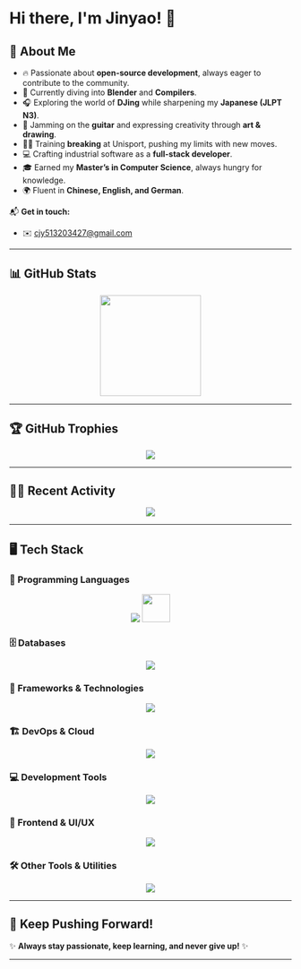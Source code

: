 # Hi there, I'm Jinyao! 👋  

## 🚀 About Me  
- 🔥 Passionate about **open-source development**, always eager to contribute to the community.  
- 🎨 Currently diving into **Blender** and **Compilers**.  
- 🎧 Exploring the world of **DJing** while sharpening my **Japanese (JLPT N3)**.  
- 🎸 Jamming on the **guitar** and expressing creativity through **art & drawing**.  
- 🏋️‍♂️ Training **breaking** at Unisport, pushing my limits with new moves.  
- 💻 Crafting industrial software as a **full-stack developer**.  
- 🎓 Earned my **Master’s in Computer Science**, always hungry for knowledge.  
- 🌍 Fluent in **Chinese, English, and German**.  

📬 **Get in touch:**  
  - ✉️ [cjy513203427@gmail.com](mailto:cjy513203427@gmail.com)  

---

## 📊 GitHub Stats  
<div align="center">
  <img src="https://github-readme-stats.vercel.app/api?username=cjy513203427&show_icons=true&theme=transparent&hide_title=true" height="180px"/>
</div>  

---

## 🏆 GitHub Trophies  
<p align="center">
  <img src="https://github-profile-trophy.vercel.app/?username=cjy513203427&theme=gruvbox&margin-w=10&margin-h=10" />
</p>  

---

## 🧑‍💻 Recent Activity  
<p align="center">
  <img src="https://github-readme-activity-graph.vercel.app/graph?username=cjy513203427&theme=react-dark&hide_border=true" />
</p>  

---

## 🖥️ Tech Stack  
### 🚀 Programming Languages  
<p align="center">
  <img src="https://skillicons.dev/icons?i=c,cpp,cs,go,java,python,kotlin,ts,js,php,lua,matlab" />
  <img src="https://intersystems.gallerycdn.vsassets.io/extensions/intersystems/language-server/2.7.0/1738591108470/Microsoft.VisualStudio.Services.Icons.Default" width="50px" />

</p>

### 🗄️ Databases  
<p align="center">
  <img src="https://skillicons.dev/icons?i=mysql,postgres,sqlite,mongodb,redis" />
</p>

### 🔧 Frameworks & Technologies  
<p align="center">
  <img src="https://skillicons.dev/icons?i=spring,django,flask,fastapi,nestjs,express,graphql,hibernate,sklearn,tensorflow,pytorch,selenium,regex" />
</p>

### 🏗️ DevOps & Cloud  
<p align="center">
  <img src="https://skillicons.dev/icons?i=docker,kubernetes,azure,nginx,jenkins,redhat,ubuntu,linux" />
</p>

### 💻 Development Tools  
<p align="center">
  <img src="https://skillicons.dev/icons?i=idea,eclipse,clion,pycharm,rider,androidstudio,visualstudio,vscode,webstorm" />
</p>

### 🎨 Frontend & UI/UX  
<p align="center">
  <img src="https://skillicons.dev/icons?i=html,css,react,angular,jquery" />
</p>

### 🛠️ Other Tools & Utilities  
<p align="center">
  <img src="https://skillicons.dev/icons?i=git,github,gitlab,maven,gradle,npm,yarn,cmake,ps,powershell,latex,vim,qt,ai,blender,unity,unreal" />
</p>

---

## 🚀 Keep Pushing Forward!  
✨ **Always stay passionate, keep learning, and never give up!** ✨  

---
